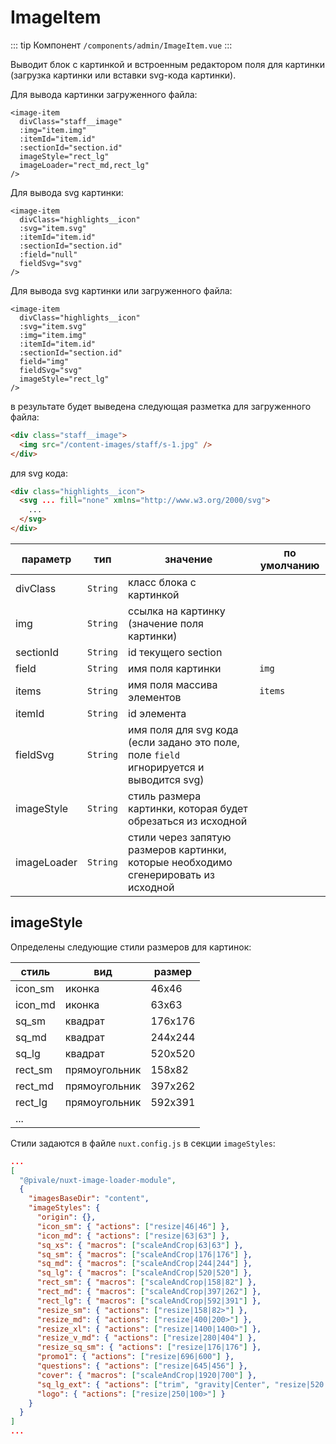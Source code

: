 # ImageItem

::: tip Компонент
`/components/admin/ImageItem.vue`
:::

Выводит блок с картинкой и встроенным редактором поля для картинки (загрузка картинки или вставки svg-кода картинки).

Для вывода картинки загруженного файла:

```vue
<image-item
  divClass="staff__image"
  :img="item.img"
  :itemId="item.id"
  :sectionId="section.id"
  imageStyle="rect_lg"
  imageLoader="rect_md,rect_lg"
/>
```

Для вывода svg картинки:

```vue
<image-item
  divClass="highlights__icon"
  :svg="item.svg"
  :itemId="item.id"
  :sectionId="section.id"
  :field="null"
  fieldSvg="svg"
/>
```

Для вывода svg картинки или загруженного файла:

```vue
<image-item
  divClass="highlights__icon"
  :svg="item.svg"
  :img="item.img"
  :itemId="item.id"
  :sectionId="section.id"
  field="img"
  fieldSvg="svg"
  imageStyle="rect_lg"
/>
```

в результате будет выведена следующая разметка для загруженного файла:

```html
<div class="staff__image">
  <img src="/content-images/staff/s-1.jpg" />
</div>
```

для svg кода:

```html
<div class="highlights__icon">
  <svg ... fill="none" xmlns="http://www.w3.org/2000/svg">
    ...
  </svg>
</div>
```

| параметр    |   тип    | значение                                                                                | по умолчанию |
| ----------- | :------: | --------------------------------------------------------------------------------------- | ------------ |
| divClass    | `String` | класс блока с картинкой                                                                 |              |
| img         | `String` | ссылка на картинку (значение поля картинки)                                             |              |
| sectionId   | `String` | id текущего section                                                                     |              |
| field       | `String` | имя поля картинки                                                                       | `img`        |
| items       | `String` | имя поля массива элементов                                                              | `items`      |
| itemId      | `String` | id элемента                                                                             |              |
| fieldSvg    | `String` | имя поля для svg кода (если задано это поле, поле `field` игнорируется и выводится svg) |              |
| imageStyle  | `String` | стиль размера картинки, которая будет обрезаться из исходной                            |              |
| imageLoader | `String` | стили через запятую размеров картинки, которые необходимо сгенерировать из исходной     |              |

## imageStyle

Определены следующие стили размеров для картинок:

| стиль   | вид           | размер  |
| ------- | ------------- | ------- |
| icon_sm | иконка        | 46х46   |
| icon_md | иконка        | 63х63   |
| sq_sm   | квадрат       | 176х176 |
| sq_md   | квадрат       | 244х244 |
| sq_lg   | квадрат       | 520х520 |
| rect_sm | прямоугольник | 158х82  |
| rect_md | прямоугольник | 397х262 |
| rect_lg | прямоугольник | 592х391 |
| ...     |

Стили задаются в файле `nuxt.config.js` в секции `imageStyles`:

```json
...
[
  "@pivale/nuxt-image-loader-module",
  {
    "imagesBaseDir": "content",
    "imageStyles": {
      "origin": {},
      "icon_sm": { "actions": ["resize|46|46"] },
      "icon_md": { "actions": ["resize|63|63"] },
      "sq_xs": { "macros": ["scaleAndCrop|63|63"] },
      "sq_sm": { "macros": ["scaleAndCrop|176|176"] },
      "sq_md": { "macros": ["scaleAndCrop|244|244"] },
      "sq_lg": { "macros": ["scaleAndCrop|520|520"] },
      "rect_sm": { "macros": ["scaleAndCrop|158|82"] },
      "rect_md": { "macros": ["scaleAndCrop|397|262"] },
      "rect_lg": { "macros": ["scaleAndCrop|592|391"] },
      "resize_sm": { "actions": ["resize|158|82>"] },
      "resize_md": { "actions": ["resize|400|200>"] },
      "resize_xl": { "actions": ["resize|1400|1400>"] },
      "resize_v_md": { "actions": ["resize|280|404"] },
      "resize_sq_sm": { "actions": ["resize|176|176"] },
      "promo1": { "actions": ["resize|696|600"] },
      "questions": { "actions": ["resize|645|456"] },
      "cover": { "macros": ["scaleAndCrop|1920|700"] },
      "sq_lg_ext": { "actions": ["trim", "gravity|Center", "resize|520|520>"] },
      "logo": { "actions": ["resize|250|100>"] }
    }
  }
]
...
```
